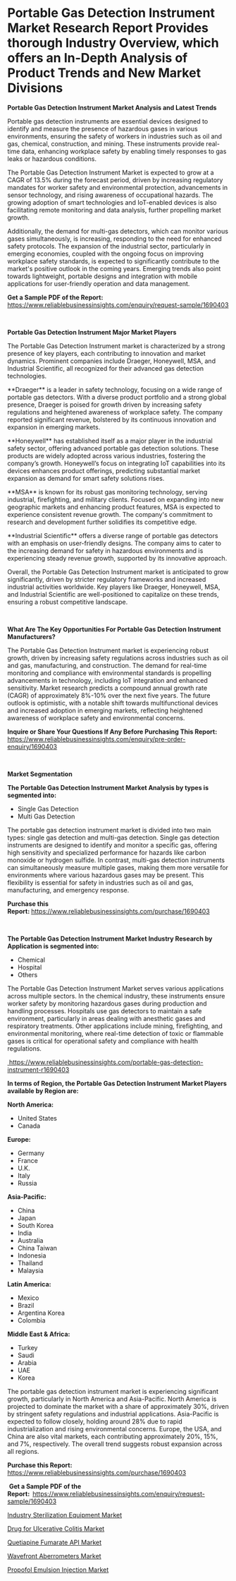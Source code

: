 <p><h1>Portable Gas Detection Instrument Market Research Report Provides thorough Industry Overview, which offers an In-Depth Analysis of Product Trends and New Market Divisions</h1></p><p><strong>Portable Gas Detection Instrument Market Analysis and Latest Trends</strong></p>
<p><p>Portable gas detection instruments are essential devices designed to identify and measure the presence of hazardous gases in various environments, ensuring the safety of workers in industries such as oil and gas, chemical, construction, and mining. These instruments provide real-time data, enhancing workplace safety by enabling timely responses to gas leaks or hazardous conditions.</p><p>The Portable Gas Detection Instrument Market is expected to grow at a CAGR of 13.5% during the forecast period, driven by increasing regulatory mandates for worker safety and environmental protection, advancements in sensor technology, and rising awareness of occupational hazards. The growing adoption of smart technologies and IoT-enabled devices is also facilitating remote monitoring and data analysis, further propelling market growth.</p><p>Additionally, the demand for multi-gas detectors, which can monitor various gases simultaneously, is increasing, responding to the need for enhanced safety protocols. The expansion of the industrial sector, particularly in emerging economies, coupled with the ongoing focus on improving workplace safety standards, is expected to significantly contribute to the market's positive outlook in the coming years. Emerging trends also point towards lightweight, portable designs and integration with mobile applications for user-friendly operation and data management.</p></p>
<p><strong>Get a Sample PDF of the Report:&nbsp;</strong> <a href="https://www.reliablebusinessinsights.com/enquiry/request-sample/1690403?utm_campaign=950&utm_medium=2&utm_source=Github&utm_content=ia&utm_term=06012025&utm_id=portable-gas-detection-instrument">https://www.reliablebusinessinsights.com/enquiry/request-sample/1690403</a></p>
<p>&nbsp;</p>
<p><strong>Portable Gas Detection Instrument Major Market Players</strong></p>
<p><p>The Portable Gas Detection Instrument market is characterized by a strong presence of key players, each contributing to innovation and market dynamics. Prominent companies include Draeger, Honeywell, MSA, and Industrial Scientific, all recognized for their advanced gas detection technologies.</p><p>**Draeger** is a leader in safety technology, focusing on a wide range of portable gas detectors. With a diverse product portfolio and a strong global presence, Draeger is poised for growth driven by increasing safety regulations and heightened awareness of workplace safety. The company reported significant revenue, bolstered by its continuous innovation and expansion in emerging markets.</p><p>**Honeywell** has established itself as a major player in the industrial safety sector, offering advanced portable gas detection solutions. These products are widely adopted across various industries, fostering the company’s growth. Honeywell’s focus on integrating IoT capabilities into its devices enhances product offerings, predicting substantial market expansion as demand for smart safety solutions rises.</p><p>**MSA** is known for its robust gas monitoring technology, serving industrial, firefighting, and military clients. Focused on expanding into new geographic markets and enhancing product features, MSA is expected to experience consistent revenue growth. The company's commitment to research and development further solidifies its competitive edge.</p><p>**Industrial Scientific** offers a diverse range of portable gas detectors with an emphasis on user-friendly designs. The company aims to cater to the increasing demand for safety in hazardous environments and is experiencing steady revenue growth, supported by its innovative approach.</p><p>Overall, the Portable Gas Detection Instrument market is anticipated to grow significantly, driven by stricter regulatory frameworks and increased industrial activities worldwide. Key players like Draeger, Honeywell, MSA, and Industrial Scientific are well-positioned to capitalize on these trends, ensuring a robust competitive landscape.</p></p>
<p>&nbsp;</p>
<p><strong>What Are The Key Opportunities For Portable Gas Detection Instrument Manufacturers?</strong></p>
<p><p>The Portable Gas Detection Instrument market is experiencing robust growth, driven by increasing safety regulations across industries such as oil and gas, manufacturing, and construction. The demand for real-time monitoring and compliance with environmental standards is propelling advancements in technology, including IoT integration and enhanced sensitivity. Market research predicts a compound annual growth rate (CAGR) of approximately 8%-10% over the next five years. The future outlook is optimistic, with a notable shift towards multifunctional devices and increased adoption in emerging markets, reflecting heightened awareness of workplace safety and environmental concerns.</p></p>
<p><strong>Inquire or Share Your Questions If Any Before Purchasing This Report:</strong> <a href="https://www.reliablebusinessinsights.com/enquiry/pre-order-enquiry/1690403?utm_campaign=950&utm_medium=2&utm_source=Github&utm_content=ia&utm_term=06012025&utm_id=portable-gas-detection-instrument">https://www.reliablebusinessinsights.com/enquiry/pre-order-enquiry/1690403</a></p>
<p>&nbsp;</p>
<p><strong>Market Segmentation</strong></p>
<p><strong>The Portable Gas Detection Instrument Market Analysis by types is segmented into:</strong></p>
<p><ul><li>Single Gas Detection</li><li>Multi Gas Detection</li></ul></p>
<p><p>The portable gas detection instrument market is divided into two main types: single gas detection and multi-gas detection. Single gas detection instruments are designed to identify and monitor a specific gas, offering high sensitivity and specialized performance for hazards like carbon monoxide or hydrogen sulfide. In contrast, multi-gas detection instruments can simultaneously measure multiple gases, making them more versatile for environments where various hazardous gases may be present. This flexibility is essential for safety in industries such as oil and gas, manufacturing, and emergency response.</p></p>
<p><strong>Purchase this Report:&nbsp;</strong><a href="https://www.reliablebusinessinsights.com/purchase/1690403?utm_campaign=950&utm_medium=2&utm_source=Github&utm_content=ia&utm_term=06012025&utm_id=portable-gas-detection-instrument">https://www.reliablebusinessinsights.com/purchase/1690403</a></p>
<p>&nbsp;</p>
<p><strong>The Portable Gas Detection Instrument Market Industry Research by Application is segmented into:</strong></p>
<p><ul><li>Chemical</li><li>Hospital</li><li>Others</li></ul></p>
<p><p>The Portable Gas Detection Instrument Market serves various applications across multiple sectors. In the chemical industry, these instruments ensure worker safety by monitoring hazardous gases during production and handling processes. Hospitals use gas detectors to maintain a safe environment, particularly in areas dealing with anesthetic gases and respiratory treatments. Other applications include mining, firefighting, and environmental monitoring, where real-time detection of toxic or flammable gases is critical for operational safety and compliance with health regulations.</p></p>
<p><a href="https://www.reliablebusinessinsights.com/portable-gas-detection-instrument-r1690403?utm_campaign=950&utm_medium=2&utm_source=Github&utm_content=ia&utm_term=06012025&utm_id=portable-gas-detection-instrument">&nbsp;https://www.reliablebusinessinsights.com/portable-gas-detection-instrument-r1690403</a></p>
<p><strong>In terms of Region, the Portable Gas Detection Instrument Market Players available by Region are:</strong></p>
<p>
    <p> <strong> North America: </strong>
        <ul>
            <li>United States</li>
            <li>Canada</li>
        </ul>
        </p> 
    <p> <strong> Europe: </strong>
        <ul>
            <li>Germany</li>
            <li>France</li>
            <li>U.K.</li>
            <li>Italy</li>
            <li>Russia</li>
        </ul>
        </p> 
    <p> <strong> Asia-Pacific: </strong>
        <ul>
            <li>China</li>
            <li>Japan</li>
            <li>South Korea</li>
            <li>India</li>
            <li>Australia</li>
            <li>China Taiwan</li>
            <li>Indonesia</li>
            <li>Thailand</li>
            <li>Malaysia</li>
        </ul>
        </p> 
    <p> <strong> Latin America: </strong>
        <ul>
            <li>Mexico</li>
            <li>Brazil</li>
            <li>Argentina Korea</li>
            <li>Colombia</li>
        </ul>
        </p> 
    <p> <strong> Middle East & Africa: </strong>
        <ul>
            <li>Turkey</li>
            <li>Saudi</li>
            <li>Arabia</li>
            <li>UAE</li>
            <li>Korea</li>
        </ul>
    </p>
    </p>
<p><p>The portable gas detection instrument market is experiencing significant growth, particularly in North America and Asia-Pacific. North America is projected to dominate the market with a share of approximately 30%, driven by stringent safety regulations and industrial applications. Asia-Pacific is expected to follow closely, holding around 28% due to rapid industrialization and rising environmental concerns. Europe, the USA, and China are also vital markets, each contributing approximately 20%, 15%, and 7%, respectively. The overall trend suggests robust expansion across all regions.</p></p>
<p><strong>Purchase this Report: </strong><a href="https://www.reliablebusinessinsights.com/purchase/1690403?utm_campaign=950&utm_medium=2&utm_source=Github&utm_content=ia&utm_term=06012025&utm_id=portable-gas-detection-instrument">https://www.reliablebusinessinsights.com/purchase/1690403</a></p>
<p>&nbsp;<strong>Get a Sample PDF of the Report:&nbsp;&nbsp;</strong><a href="https://www.reliablebusinessinsights.com/enquiry/request-sample/1690403?utm_campaign=950&utm_medium=2&utm_source=Github&utm_content=ia&utm_term=06012025&utm_id=portable-gas-detection-instrument">https://www.reliablebusinessinsights.com/enquiry/request-sample/1690403</a></p>
<p><strong></strong></p>
<p><p><a href="https://www.linkedin.com/pulse/global-industry-sterilization-equipment-market-analysis-report-saxse?utm_campaign=950&utm_medium=2&utm_source=Github&utm_content=ia&utm_term=06012025&utm_id=portable-gas-detection-instrument">Industry Sterilization Equipment Market</a></p><p><a href="https://www.linkedin.com/pulse/drug-ulcerative-colitis-market-study-growth-opportunities-value-26dpc?utm_campaign=950&utm_medium=2&utm_source=Github&utm_content=ia&utm_term=06012025&utm_id=portable-gas-detection-instrument">Drug for Ulcerative Colitis Market</a></p><p><a href="https://github.com/kimberjam0i/Market-Research-Report-List-1/blob/main/quetiapine-fumarate-api-market.md?utm_campaign=950&utm_medium=2&utm_source=Github&utm_content=ia&utm_term=06012025&utm_id=portable-gas-detection-instrument">Quetiapine Fumarate API Market</a></p><p><a href="https://www.linkedin.com/pulse/global-wavefront-aberrometers-market-share-growth-opportunities-f4zte?utm_campaign=950&utm_medium=2&utm_source=Github&utm_content=ia&utm_term=06012025&utm_id=portable-gas-detection-instrument">Wavefront Aberrometers Market</a></p><p><a href="https://github.com/lashaunm5st/Market-Research-Report-List-1/blob/main/propofol-emulsion-injection-market.md?utm_campaign=950&utm_medium=2&utm_source=Github&utm_content=ia&utm_term=06012025&utm_id=portable-gas-detection-instrument">Propofol Emulsion Injection Market</a></p></p>